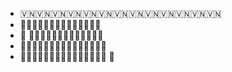 - 🇻🇳🇻🇳🇻🇳🇻🇳🇻🇳🇻🇳🇻🇳🇻🇳🇻🇳🇻🇳🇻🇳🇻🇳🇻🇳
- 🦜🦜🦜🦜🦜🦜🦜🦜🦜🦜🦜🦜🦜🦜
- 🌱 🌱🌱🌱🌱🌱🌱🌱🌱🌱🌱🌱🌱🌱
- 💞️💞💞💞💞💞💞💞💞💞💞💞💞💞💞
- 💫💫💫💫💫💫💫💫💫💫💫💫💫💫💫
💫
<!---
hieukyra/hieukyra is a ✨ special ✨ repository because its `README.md` (this file) appears on your GitHub profile.
You can click the Preview link to take a look at your changes.
--->
